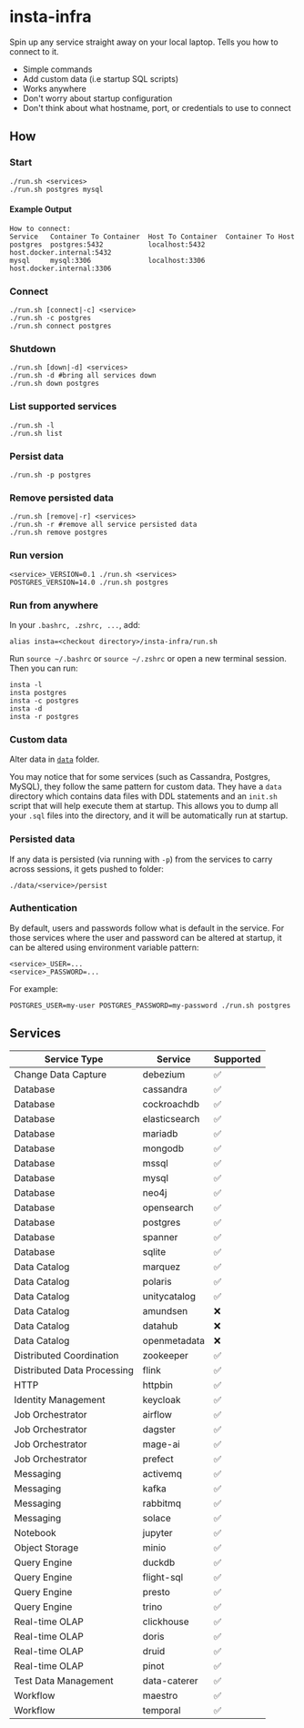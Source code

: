 # insta-infra

Spin up any service straight away on your local laptop. Tells you how to connect to it.

- Simple commands
- Add custom data (i.e startup SQL scripts)
- Works anywhere
- Don't worry about startup configuration
- Don't think about what hostname, port, or credentials to use to connect

## How

### Start

```shell
./run.sh <services>
./run.sh postgres mysql
```

#### Example Output

```shell
How to connect:
Service   Container To Container  Host To Container  Container To Host
postgres  postgres:5432           localhost:5432     host.docker.internal:5432
mysql     mysql:3306              localhost:3306     host.docker.internal:3306
```

### Connect

```shell
./run.sh [connect|-c] <service>
./run.sh -c postgres
./run.sh connect postgres
```

### Shutdown

```shell
./run.sh [down|-d] <services>
./run.sh -d #bring all services down
./run.sh down postgres
```

### List supported services

```shell
./run.sh -l
./run.sh list
```

### Persist data

```shell
./run.sh -p postgres
```

### Remove persisted data

```shell
./run.sh [remove|-r] <services>
./run.sh -r #remove all service persisted data
./run.sh remove postgres
```

### Run version

```shell
<service>_VERSION=0.1 ./run.sh <services>
POSTGRES_VERSION=14.0 ./run.sh postgres
```

### Run from anywhere

In your `.bashrc, .zshrc, ...`, add:

```shell
alias insta=<checkout directory>/insta-infra/run.sh
```

Run `source ~/.bashrc` or `source ~/.zshrc` or open a new terminal session. Then you can run:

```shell
insta -l
insta postgres
insta -c postgres
insta -d
insta -r postgres
```

### Custom data

Alter data in [`data`](data) folder.
  
You may notice that for some services (such as Cassandra, Postgres, MySQL), they follow the same pattern for custom
data. They have a `data` directory which contains data files with DDL statements and an `init.sh` script that will help
execute them at startup. This allows you to dump all your `.sql` files into the directory, and it will be automatically
run at startup.


### Persisted data

If any data is persisted (via running with `-p`) from the services to carry across sessions, it gets pushed to folder:

`./data/<service>/persist`

### Authentication

By default, users and passwords follow what is default in the service. For those services where the user and password
can be altered at startup, it can be altered using environment variable pattern:
```shell
<service>_USER=...
<service>_PASSWORD=...
```

For example:
```shell
POSTGRES_USER=my-user POSTGRES_PASSWORD=my-password ./run.sh postgres
```

## Services

| Service Type                | Service       | Supported |
|-----------------------------|---------------|-----------|
| Change Data Capture         | debezium      | ✅         |
| Database                    | cassandra     | ✅         |
| Database                    | cockroachdb   | ✅         |
| Database                    | elasticsearch | ✅         |
| Database                    | mariadb       | ✅         |
| Database                    | mongodb       | ✅         |
| Database                    | mssql         | ✅         |
| Database                    | mysql         | ✅         |
| Database                    | neo4j         | ✅         |
| Database                    | opensearch    | ✅         |
| Database                    | postgres      | ✅         |
| Database                    | spanner       | ✅         |
| Database                    | sqlite        | ✅         |
| Data Catalog                | marquez       | ✅         |
| Data Catalog                | polaris       | ✅         |
| Data Catalog                | unitycatalog  | ✅         |
| Data Catalog                | amundsen      | ❌         |
| Data Catalog                | datahub       | ❌         |
| Data Catalog                | openmetadata  | ❌         |
| Distributed Coordination    | zookeeper     | ✅         |
| Distributed Data Processing | flink         | ✅         |
| HTTP                        | httpbin       | ✅         |
| Identity Management         | keycloak      | ✅         |
| Job Orchestrator            | airflow       | ✅         |
| Job Orchestrator            | dagster       | ✅         |
| Job Orchestrator            | mage-ai       | ✅         |
| Job Orchestrator            | prefect       | ✅         |
| Messaging                   | activemq      | ✅         |
| Messaging                   | kafka         | ✅         |
| Messaging                   | rabbitmq      | ✅         |
| Messaging                   | solace        | ✅         |
| Notebook                    | jupyter       | ✅         |
| Object Storage              | minio         | ✅         |
| Query Engine                | duckdb        | ✅         |
| Query Engine                | flight-sql    | ✅         |
| Query Engine                | presto        | ✅         |
| Query Engine                | trino         | ✅         |
| Real-time OLAP              | clickhouse    | ✅         |
| Real-time OLAP              | doris         | ✅         |
| Real-time OLAP              | druid         | ✅         |
| Real-time OLAP              | pinot         | ✅         |
| Test Data Management        | data-caterer  | ✅         |
| Workflow                    | maestro       | ✅         | 
| Workflow                    | temporal      | ✅         | 

